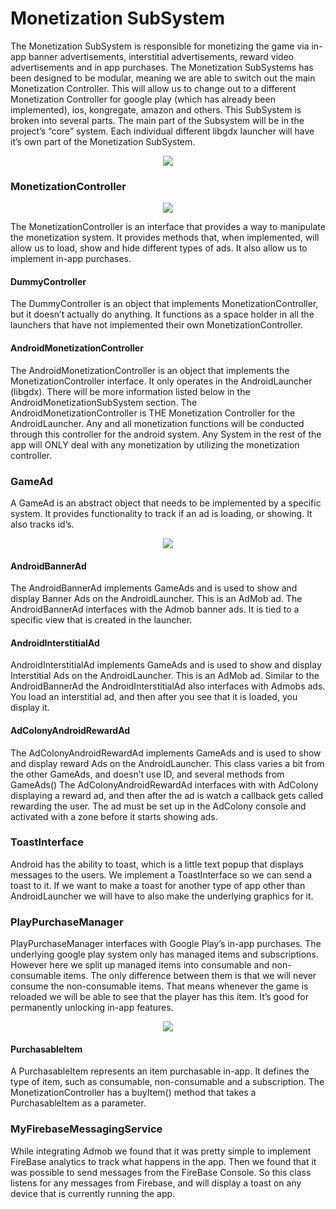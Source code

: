Monetization SubSystem
======================
The Monetization SubSystem is responsible for monetizing the game via 
in-app banner advertisements, interstitial advertisements, reward video 
advertisements and in app purchases. The Monetization SubSystems has 
been designed to be modular, meaning we are able to switch out the main 
Monetization Controller. This will allow us to change out to a 
different Monetization Controller for google play (which has already 
been implemented), ios, kongregate, amazon and others. This SubSystem 
is broken into several parts. The main part of the Subsystem will be 
in the project’s “core” system. Each individual different libgdx 
launcher will have it’s own part of the Monetization SubSystem.

<p align="center" alt="Monetization SubSystem">
  <img src="http://i.imgur.com/Oj8idJu.png">
</p>

### MonetizationController
<p align="center" alt="MonetizationController">
  <img src="http://i.imgur.com/ztzewo5.png">
</p>
The MonetizationController is an interface that provides a way 
to manipulate the monetization system. It provides methods that, 
when implemented, will allow us to load, show and hide different 
types of ads. It also allow us to implement in-app purchases.

#### DummyController
The DummyController is an object that implements 
MonetizationController, but it doesn’t actually do anything. 
It functions as a space holder in all the launchers that have 
not implemented their own MonetizationController.


#### AndroidMonetizationController
The AndroidMonetizationController is an object that implements 
the MonetizationController interface. It only operates in the 
AndroidLauncher (libgdx). There will be more information listed 
below in the AndroidMonetizationSubSystem section. The 
AndroidMonetizationController is THE Monetization Controller 
for the AndroidLauncher. Any and all monetization functions 
will be conducted through this controller for the android 
system. Any System in the rest of the app will ONLY deal with 
any monetization by utilizing the monetization controller.

### GameAd
A GameAd is an abstract object that needs to be implemented by a 
specific system. It provides functionality to track if an ad is 
loading, or showing. It also tracks id’s.
<p align="center" alt="GameAd">
  <img src="http://i.imgur.com/undefined.png">
</p>

#### AndroidBannerAd
The AndroidBannerAd implements GameAds and is used to show and 
display Banner Ads on the AndroidLauncher. This is an AdMob ad. The 
AndroidBannerAd interfaces with the Admob banner ads. It is tied to 
a specific view that is created in the launcher.

#### AndroidInterstitialAd
AndroidInterstitialAd implements GameAds and is used to show and 
display Interstitial Ads on the AndroidLauncher. This is an AdMob ad.
Similar to the AndroidBannerAd the AndroidInterstitialAd also 
interfaces with Admobs ads. You load an interstitial ad, and then 
after you see that it is loaded, you display it.

#### AdColonyAndroidRewardAd
The AdColonyAndroidRewardAd implements GameAds and is used to 
show and display reward Ads on the AndroidLauncher. This class 
varies a bit from the other GameAds, and doesn’t use ID, and 
several methods from GameAds() The AdColonyAndroidRewardAd interfaces 
with with AdColony displaying a reward ad, and then after the ad is 
watch a callback gets called rewarding the user. The ad must be set 
up in the AdColony console and activated with a zone before it starts 
showing ads.

### ToastInterface
Android has the ability to toast, which is a little text popup 
that displays messages to the users. We implement a ToastInterface 
so we can send a toast to it. If we want to make a toast for another 
type of app other than AndroidLauncher we will have to also make the 
underlying graphics for it.

### PlayPurchaseManager
PlayPurchaseManager interfaces with Google Play’s in-app purchases. 
The underlying google play system only has managed items and 
subscriptions. However here we split up managed items into 
consumable and non-consumable items. The only difference between 
them is that we will never consume the non-consumable items. That 
means whenever the game is reloaded we will be able to see that the 
player has this item. It’s good for permanently unlocking in-app 
features.
<p align="center" alt="PlayPurchaseManager">
  <img src="http://i.imgur.com/v1zRe60.png">
</p>

#### PurchasableItem
A PurchasableItem represents an item purchasable in-app. It defines 
the type of item, such as consumable, non-consumable and a 
subscription. The MonetizationController has a buyItem() method 
that takes a PurchasableItem as a parameter.

### MyFirebaseMessagingService
While integrating Admob we found that it was pretty simple to 
implement FireBase analytics to track what happens in the app. 
Then we found that it was possible to send messages from the 
FireBase Console. So this class listens for any messages from 
Firebase, and will display a toast on any device that is currently 
running the app.
